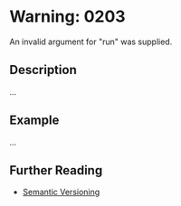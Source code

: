 # Warning: 0203

An invalid argument for "run" was supplied.

## Description

...

## Example

...

## Further Reading

- [Semantic Versioning](https://semver.org)
